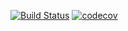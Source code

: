 [![Build Status](https://travis-ci.com1/emtoa/job4j_design.svg?branch=master)](https://travis-ci.com1/emtoa/job4j_design)
[![codecov](https://codecov.io/gh/emtoa/job4j_design/branch/master/graph/badge.svg)](https://codecov.io/gh/emtoa/job4j_design)